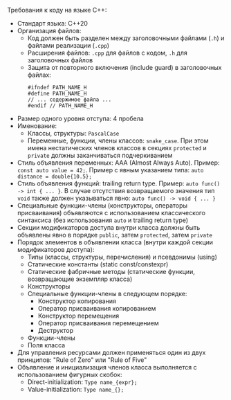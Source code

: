 Требования к коду на языке C++:
- Стандарт языка: C++20
- Организация файлов:
  - Код должен быть разделен между заголовочными файлами (`.h`) и файлами реализации (`.cpp`)
  - Расширения файлов: `.cpp` для файлов с кодом, `.h` для заголовочных файлов
  - Защита от повторного включения (include guard) в заголовочных файлах:
    ```
    #ifndef PATH_NAME_H
    #define PATH_NAME_H
    // ... содержимое файла ...
    #endif // PATH_NAME_H
    ```
- Размер одного уровня отступа: 4 пробела
- Именование:
  - Классы, структуры: `PascalCase`
  - Переменные, функции, члены классов: `snake_case`. При этом имена нестатических членов классов в секциях `protected` и `private` должны заканчиваться подчеркиванием
- Стиль объявления переменных: AAA (Almost Always Auto). Пример: `const auto value = 42;`. Пример с явным указанием типа: `auto distance = double{10.5};`
- Стиль объявления функций: trailing return type. Пример: `auto func() -> int { ... }`. В случае отсутствия возвращаемого значения тип `void` также должен указываться явно: `auto func() -> void { ... }`
- Специальные функции-члены (конструкторы, операторы присваивания) объявляются с использованием классического синтаксиса (без использования `auto` и trailing return type)
- Секции модификаторов доступа внутри класса должны быть объявлены явно в порядке `public`, затем `protected`, затем `private`
- Порядок элементов в объявлении класса (внутри каждой секции модификаторов доступа):
  - Типы (классы, структуры, перечисления) и псевдонимы (using)
  - Статические константы (static const/constexpr)
  - Статические фабричные методы (статические функции, возвращающие экземпляр класса)
  - Конструкторы
  - Специальные функции-члены в следующем порядке:
     - Конструктор копирования
     - Оператор присваивания копированием
     - Конструктор перемещения
     - Оператор присваивания перемещением
     - Деструктор
  - Функции-члены
  - Поля класса
- Для управления ресурсами должен применяться один из двух принципов: "Rule of Zero" или "Rule of Five"
- Объявление и инициализация членов класса выполняется с использованием фигурных скобок:
  - Direct-initialization: `Type name_{expr};`
  - Value-initialization: `Type name_{};`
